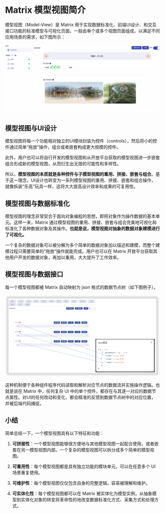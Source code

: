 # Matrix 模型视图简介

模型视图（Model-View）是 Matrix 用于实现数据标准化、前端UI设计、和交互接口功能的标准模型与可视化页面。一般由单个或多个视图页面组成，以满足不同应用场景的需求，如下图所示：

![Matrix.OS](../../../../../media/os/tools/modelview/multiview.gif "多视图页面示例")

## 模型视图与UI设计

模型视图将每一个功能相对独立的UI模块封装为控件（controls），然后将小的控件通过简单“拖放”操作，组合或者嵌套构成更大规模的控件。

此外，用户也可以将自行开发的模型视图和从开放平台获取的模型视图进一步嵌套组合形成新的模型视图，从而衍生出无限的可能性和多样性。

所以，**模型视图的本质就是各种控件与子模型视图的重用、拼接、嵌套与组合**。基于这一理念，UI设计也转变为一系列模型视图的重用、拼接、嵌套和组合操作，就像拆装“乐高”玩具一样，这将大大提高设计效率和成果的可复用性。


## 模型视图与数据标准化

模型视图的理念非常契合于面向对象编程的思想，即把对象作为操作数据的基本单元。这样一来，Matrix 通过模型视图的重用、拼接、嵌套与组合完美地可视化和标准化了各种数据对象及其操作。**也就是说，模型视图对抽象的数据对象建模进行了可视化。**

一个复杂的数据对象可以被分解为多个简单的数据对象加以描述和建模，而整个建模过程只需要简单的“拖放”操作就能完成。用户也可以在 Matrix 开放平台获取其他用户开发的数据对象，再加以重用，大大提升了工作效率。


## 模型视图与数据接口

每一个模型视图都被 Matrix 自动映射为 json 格式的数据节点树（如下图例子）。

![数据节点树](../../../../../media/os/tools/modelview/json.png "模型视图映射为数据节点树")

这种机制便于各种组件程序代码读取和解析对应节点的数据流并实施操作逻辑。也就是说在 Matrix 中，任何复杂 UI 中的单个控件，都存在与其逐一对应的数据节点属性。对UI的任何改动和变化，都会精准的反馈到数据节点树中的对应位置，并被后端代码捕捉。

## 小结

简单总结一下，一个模型视图具有以下特征和功能：

1. **可拼接性**：一个模型视图能够很方便地与其他模型视图一起配合使用，或者嵌套在另一模型视图内部。一个复杂的模型视图可以拆分成多个简单的模型视图。

2. **可重用性**：每个模型视图都是具有独立功能的模块单元，可以在任意多个 UI 场景重复使用。

3. **可维护性**：每个模型视图仅仅包含自身的完整逻辑，容易被理解和维护。

4. **可实体化性**：每个模型视图都可以在 Matrix 被实体化为模型实例，从抽象模型到实体化对象的转变将革命性的地改变数据标准化方式、采集方式和处理方式。
